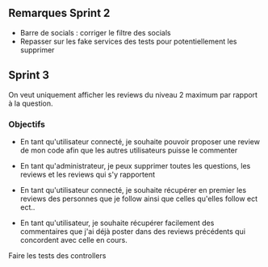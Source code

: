 ## Remarques Sprint 2

- Barre de socials : corriger le filtre des socials
- Repasser sur les fake services des tests pour potentiellement les supprimer

## Sprint 3 

On veut uniquement afficher les reviews du niveau 2 maximum par rapport à la question.

### Objectifs 

- En tant qu'utilisateur connecté, je souhaite pouvoir proposer une review de mon code afin que les autres utilisateurs puisse le commenter

- En tant qu'administrateur,  je peux supprimer toutes les questions, les reviews et les reviews qui s'y rapportent

- En tant qu'utilisateur connecté, je souhaite récupérer en premier les reviews des personnes que je follow ainsi que celles qu'elles follow ect ect..

- En tant qu'utilisateur, je souhaite récupérer facilement des commentaires que j'ai déjà poster dans des reviews précédents qui concordent avec celle en cours.

Faire les tests des controllers
